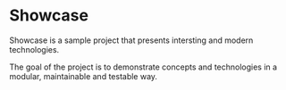 # Showcase
Showcase is a sample project that presents intersting and modern technologies.

The goal of the project is to demonstrate concepts and technologies in a modular, maintainable and testable way.
